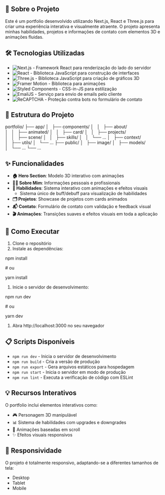 ## **📝 Sobre o Projeto**
Este é um portfolio desenvolvido utilizando Next.js, React e Three.js para criar uma experiência interativa e visualmente atraente. O projeto apresenta minhas habilidades, projetos e informações de contato com elementos 3D e animações fluidas.

## **🛠️ Tecnologias Utilizadas**
- <img alt="Next.js" src="https://img.shields.io/badge/Next.js-000000?style=flat&amp;logo=next.js&amp;logoColor=white"> - Framework React para renderização do lado do servidor
- <img alt="React" src="https://img.shields.io/badge/React-61DAFB?style=flat&amp;logo=react&amp;logoColor=black"> - Biblioteca JavaScript para construção de interfaces
- <img alt="Three.js" src="https://img.shields.io/badge/Three.js-000000?style=flat&amp;logo=three.js&amp;logoColor=white"> - Biblioteca JavaScript para criação de gráficos 3D
- <img alt="Framer Motion" src="https://img.shields.io/badge/Framer_Motion-0055FF?style=flat&amp;logo=framer&amp;logoColor=white"> - Biblioteca para animações
- <img alt="Styled Components" src="https://img.shields.io/badge/Styled_Components-DB7093?style=flat&amp;logo=styled-components&amp;logoColor=white"> - CSS-in-JS para estilização
- <img alt="EmailJS" src="https://img.shields.io/badge/EmailJS-2A9D8F?style=flat"> - Serviço para envio de emails pelo cliente
- <img alt="ReCAPTCHA" src="https://img.shields.io/badge/ReCAPTCHA-4285F4?style=flat&amp;logo=google&amp;logoColor=white"> - Proteção contra bots no formulário de contato

## **📂 Estrutura do Projeto**
portfolio/
├── app/
│   ├── components/
│   │   ├── about/
│   │   ├── animated/
│   │   ├── card/
│   │   ├── projects/
│   │   ├── scene/
│   │   ├── skills/
│   │   └── ...
│   ├── context/
│   ├── utils/
│   └── ...
├── public/
│   ├── image/
│   ├── models/
│   └── ...
└── ...

## **✨ Funcionalidades**
- **🏠 Hero Section**: Modelo 3D interativo com animações
- **👨‍💻 Sobre Mim**: Informações pessoais e profissionais
- **🔧 Habilidades**: Sistema interativo com animações e efeitos visuais
    - Sistema único de buff/debuff para visualização de habilidades
- **🗂️ Projetos**: Showcase de projetos com cards animados
- **📬 Contato**: Formulário de contato com validação e feedback visual
- **🎬 Animações**: Transições suaves e efeitos visuais em toda a aplicação

## **🚀 Como Executar**
1. Clone o repositório
2. Instale as dependências:

npm install

# ou

yarn install

1. Inicie o servidor de desenvolvimento:

npm run dev

# ou

yarn dev

1. Abra http://localhost:3000 no seu navegador

## **📋 Scripts Disponíveis**
- `npm run dev` - Inicia o servidor de desenvolvimento
- `npm run build` - Cria a versão de produção
- `npm run export` - Gera arquivos estáticos para hospedagem
- `npm run start` - Inicia o servidor em modo de produção
- `npm run lint` - Executa a verificação de código com ESLint

## **💡 Recursos Interativos**
O portfolio inclui elementos interativos como:

- 🎮 Personagem 3D manipulável
- 📊 Sistema de habilidades com upgrades e downgrades
- 📜 Animações baseadas em scroll
- ✨ Efeitos visuais responsivos

## **📱 Responsividade**
O projeto é totalmente responsivo, adaptando-se a diferentes tamanhos de tela:

- Desktop
- Tablet
- Mobile
